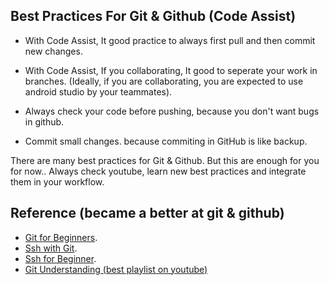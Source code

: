 ## Best Practices For Git & Github (Code Assist)

- With Code Assist, It good practice to always first pull and then commit new changes.

- With Code Assist, If you collaborating, It good to seperate your work in branches. (Ideally, if you are collaborating, you are expected to use android studio by your teammates).

- Always check your code before pushing, because you don't want bugs in github.

- Commit small changes. because commiting in GitHub is like backup.

There are many best practices for Git & Github. But this are enough for you for now.. 
Always check youtube, learn new best practices and integrate them in your workflow.

## Reference (became a better at git & github)

- [Git for Beginners](https://youtu.be/OG7IQ78u_YU?si=Te6ckpnPgmfbm8VE).
- [Ssh with Git](https://youtu.be/hK2DQ6kd-PM?si=uNfYylP4mjUfl_lX).
- [Ssh for Beginner](https://youtu.be/DdUy4PYigkw?si=JNDoLVtgQ03zkiu6).
- [Git Understanding (best playlist on youtube)](https://youtube.com/playlist?list=PLfU9XN7w4tFzW200TaCP1W9RTE8jRSHU5&si=VgCpy8w_wfCVNFPI)
